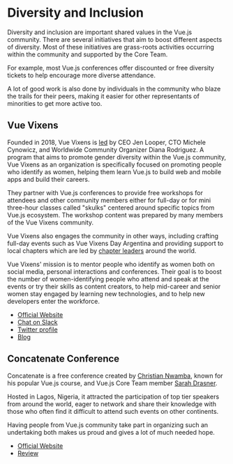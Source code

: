 # Diversity and Inclusion

Diversity and inclusion are important shared values in the Vue.js community. There are several initiatives that aim to boost different aspects of diversity. Most of these initiatives are grass-roots activities occurring within the community and supported by the Core Team. 

For example, most Vue.js conferences offer discounted or free diversity tickets to help encourage more diverse attendance. 

A lot of good work is also done by individuals in the community who blaze the trails for their peers, making it easier for other representants of minorities to get more active too.

## Vue Vixens

Founded in 2018, Vue Vixens is [led](http://vuevixens.org/team) by CEO Jen Looper, CTO Michele Cynowicz, and Worldwide Community Organizer Diana Rodriguez. A program that aims to promote gender diversity within the Vue.js community, Vue Vixens as an organization is specifically focused on promoting people who identify as women, helping them learn Vue.js to build web and mobile apps and build their careers. 

They partner with Vue.js conferences to provide free workshops for attendees and other community members either for full-day or for mini three-hour classes called "skulks" centered around specific topics from Vue.js ecosystem. The workshop content was prepared by many members of the Vue Vixens community.

Vue Vixens also engages the community in other ways, including crafting full-day events such as Vue Vixens Day Argentina and providing support to local chapters which are led by [chapter leaders](https://www.vuevixens.org/team) around the world. 

Vue Vixens' mission is to mentor people who identify as women both on social media, personal interactions and conferences. Their goal is to boost the number of women-identifying people who attend and speak at the events or try their skills as content creators, to help mid-career and senior women stay engaged by learning new technologies, and to help new developers enter the workforce.

<useful-links>
<useful-links-section title="Official">

* [Official Website](https://vuevixens.org)
* [Chat on Slack](https://slackin-fxsumkvfno.now.sh/)
* [Twitter profile](https://twitter.com/VueVixens)
* [Blog](https://dev.to/vuevixens)

</useful-links-section>
</useful-links>

## Concatenate Conference

Concatenate is a free conference created by [Christian Nwamba](https://twitter.com/codebeast), known for his popular Vue.js course, and Vue.js Core Team member [Sarah Drasner](https://twitter.com/sarah_edo).

 Hosted in Lagos, Nigeria, it attracted the participation of top tier speakers from around the world, eager to network and share their knowledge with those who often find it difficult to attend such events on other continents. 

Having people from Vue.js community take part in organizing such an undertaking both makes us proud and gives a lot of much needed hope.

<useful-links>
<useful-links-section title="Official">

* [Official Website](https://concatenate.io)
* [Review](https://technext.ng/2018/08/13/heres-all-went-down-concatenate-developers-conference)

</useful-links-section>
</useful-links>
